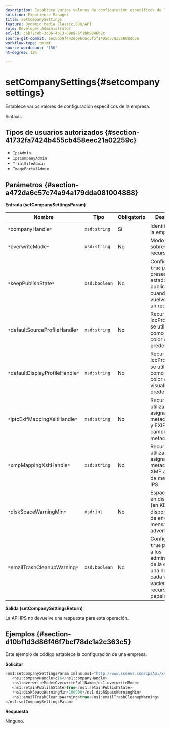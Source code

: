 ```yaml
---
description: Establece varios valores de configuración específicos de la empresa.
solution: Experience Manager
title: setCompanySettings
feature: Dynamic Media Classic,SDK/API
role: Developer,Administrator
exl-id: c6b72ceb-3c86-4b13-89e9-5f1bb9846b2c
source-git-commit: 1ec8b59f442eb96c6c3f5f1405d57a38a86bd056
workflow-type: tm+mt
source-wordcount: '156'
ht-degree: 12%

---
```


# setCompanySettings{#setcompanysettings}

Establece varios valores de configuración específicos de la empresa.

Sintaxis

## Tipos de usuarios autorizados {#section-41732fa7424b455cb458eec21a02259c}

* `IpsAdmin`
* `IpsCompanyAdmin`
* `TrialSiteAdmin`
* `ImagePortalAdmin`

## Parámetros {#section-a472da6c57c74a94a179dda081004888}

**Entrada (setCompanySettingsParam)**

| Nombre | Tipo | Obligatorio | Descripción |
|---|---|---|---|
| `*`companyHandle`*` | `xsd:string` | Sí | Identificador de la empresa. |
| `*`overwriteMode`*` | `xsd:string` | No | Modo de sobrescritura de recursos. |
| `*`keepPublishState`*` | `xsd:boolean` | No | Configúrelo en `true` para preservar el estado de publicación cuando se vuelve a cargar un recurso. |
| `*`defaultSourceProfileHandle`*` | `xsd:string` | No | Recurso IccProfile que se utilizará como perfil de color de origen predeterminado. |
| `*`defaultDisplayProfileHandle`*` | `xsd:string` | No | Recurso IccProfile que se utilizará como perfil de color de visualización predeterminado. |
| `*`iptcExifMappingXsltHandle`*` | `xsd:string` | No | Recurso XSL utilizado para asignar metadatos IPTC y EXIF a campos de metadatos IPS. |
| `*`xmpMappingXsltHandle`*` | `xsd:string` | No | Recurso XSL utilizado para asignar metadatos de XMP a campos de metadatos IPS. |
| `*`diskSpaceWarningMin`*` | `xsd:int` | No | Espacio mínimo en disco libre (en KB) disponible antes de enviar un mensaje de advertencia. |
| `*`emailTrashCleanupWarning`*` | `xsd:boolean` | No | Configúrelo en `true` para enviar a los administradores de la empresa una notificación cada vez que se vacíen los recursos de la papelera. |

**Salida (setCompanySettingsReturn)**

La API IPS no devuelve una respuesta para esta operación.

## Ejemplos {#section-d10bf1d3d86f46f7bcf78dc1a2c363c5}

Este ejemplo de código establece la configuración de una empresa.

**Solicitar**

```java
<ns1:setCompanySettingsParam xmlns:ns1="http://www.scene7.com/IpsApi/xsd/2008-01-15">
   <ns1:companyHandle>c|6</ns1:companyHandle>
   <ns1:overwriteMode>OverwriteFullName</ns1:overwriteMode>
   <ns1:retainPublishState>true</ns1:retainPublishState>
   <ns1:diskSpaceWarningMin>100000</ns1:diskSpaceWarningMin>
   <ns1:emailTrashCleanupWarning>true</ns1:emailTrashCleanupWarning>
</ns1:setCompanySettingsParam>
```

**Respuesta**

Ninguno.
